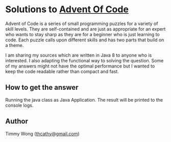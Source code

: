 # Solutions to [Advent Of Code](http://adventofcode.com/)

Advent of Code is a series of small programming puzzles for a variety of skill levels. They are self-contained and are just as appropriate for an expert who wants to stay sharp as they are for a beginner who is just learning to code. Each puzzle calls upon different skills and has two parts that build on a theme.

I am sharing my sources which are written in Java 8 to anyone who is interested. I also adapting the functional way to solving the question.
Some of my answers might not have the optimal performance but I wanted to keep the code readable rather than compact and fast.

## How to get the answer

Running the java class as Java Application. The result will be printed to the console logs.

## Author

Timmy Wong (thcathy@gmail.com)